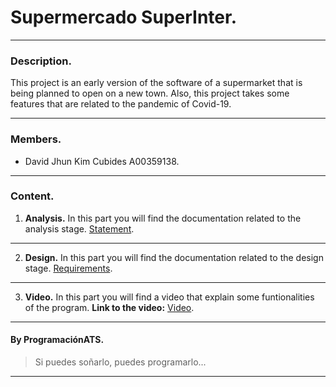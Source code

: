 # Supermercado SuperInter.
___
### Description.
This project is an early version of the software of a supermarket that is being planned to open on a new town. Also,
this project takes some features that are related to the pandemic of Covid-19.
___
### Members.
- David Jhun Kim Cubides A00359138.
___
### Content.
1. **Analysis.**
In this part you will find the documentation related to the analysis stage.
[Statement](https://github.com/David-Jhun/SupermercadoSuperInter/tree/master/Documents/Analysis).
___
2. **Design.**
In this part you will find the documentation related to the design stage.
[Requirements](https://github.com/David-Jhun/SupermercadoSuperInter/tree/master/Documents/Design).
___
3. **Video.**
In this part you will find a video that explain some funtionalities of the program.
**Link to the video:** [Video]().
___
#### By ProgramaciónATS.
> Si puedes soñarlo, puedes programarlo...
___
